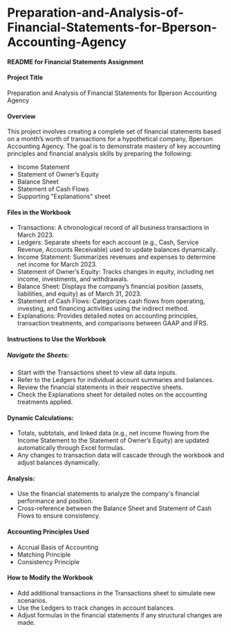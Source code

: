# Preparation-and-Analysis-of-Financial-Statements-for-Bperson-Accounting-Agency


#### README for Financial Statements Assignment
#### Project Title
Preparation and Analysis of Financial Statements for Bperson Accounting Agency

#### Overview
This project involves creating a complete set of financial statements based on a month’s worth of transactions for a hypothetical company, Bperson Accounting Agency. The goal is to demonstrate mastery of key accounting principles and financial analysis skills by preparing the following:

-  Income Statement
-  Statement of Owner’s Equity
-  Balance Sheet
-  Statement of Cash Flows
-  Supporting "Explanations" sheet

#### Files in the Workbook
- Transactions: A chronological record of all business transactions in March 2023.
- Ledgers: Separate sheets for each account (e.g., Cash, Service Revenue, Accounts Receivable) used to update balances dynamically.
- Income Statement: Summarizes revenues and expenses to determine net income for March 2023.
- Statement of Owner’s Equity: Tracks changes in equity, including net income, investments, and withdrawals.
- Balance Sheet: Displays the company’s financial position (assets, liabilities, and equity) as of March 31, 2023.
- Statement of Cash Flows: Categorizes cash flows from operating, investing, and financing activities using the indirect method.
- Explanations: Provides detailed notes on accounting principles, transaction treatments, and comparisons between GAAP and IFRS.

#### Instructions to Use the Workbook
##### Navigate the Sheets:
- Start with the Transactions sheet to view all data inputs.
- Refer to the Ledgers for individual account summaries and balances.
- Review the financial statements in their respective sheets.
- Check the Explanations sheet for detailed notes on the accounting treatments applied.

#### Dynamic Calculations:
- Totals, subtotals, and linked data (e.g., net income flowing from the Income Statement to the Statement of Owner’s Equity) are updated automatically through Excel formulas.
- Any changes to transaction data will cascade through the workbook and adjust balances dynamically.

#### Analysis:
- Use the financial statements to analyze the company's financial performance and position.
- Cross-reference between the Balance Sheet and Statement of Cash Flows to ensure consistency.

#### Accounting Principles Used
- Accrual Basis of Accounting
- Matching Principle
- Consistency Principle

#### How to Modify the Workbook
- Add additional transactions in the Transactions sheet to simulate new scenarios.
- Use the Ledgers to track changes in account balances.
- Adjust formulas in the financial statements if any structural changes are made.
